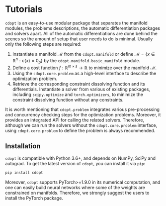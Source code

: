 # Tutorials

`cdopt`  is an easy-to-use modular package that separates the manifold modules, the problems descriptions, the automatic differentiation packages and solvers apart. All of the automatic differentiations are done behind the scenes so the amount of setup that user needs to do is minimal. Usually only the following steps are required:

1. Instantiate a manifold $\mathcal{M}$ from the `cdopt.manifold` or define $\mathcal{M} = \{x \in \mathbb{R}^n: c(x) = 0_p \}$ by the `cdopt.manifold.basic_manifold` module.
2. Define a cost function $f: \mathbb{R}^{m\times s} \to \mathbb{R}$ to minimize over the manifold $\mathcal{M}$.  
3. Using the `cdopt.core.problem` as a high-level interface to describe the optimization problem. 
4. Retrieve the corresponding constraint dissolving function and its differentials. Instantiate a solver from various of existing packages, including `scipy.optimize` and `torch.optimizers`, to minimize the constraint dissolving function without any constraints. 

It is worth mentioning that `cdopt.problem` integrates various pre-processing and concurrency checking steps for the optimization problems. Moreover, it provides an integrated API for calling the related solvers. Therefore, although we can run the solvers without the `cdopt.core.problem` interface, using  `cdopt.core.problem` to define the problem is always recommended. 



## Installation

 `cdopt` is compatible with Python 3.6+, and depends on NumPy, SciPy and autograd.  To get the latest version of `cdopt`, you can install it via `pip`:

```sh
pip install cdopt
```



Moreover, `cdopt` supports PyTorch>=1.9.0 in its numerical computation, and one can easily build neural networks where some of the weights are constrained on manifolds. Therefore, we strongly suggest the users to install the PyTorch package. 





```{tableofcontents}
```




